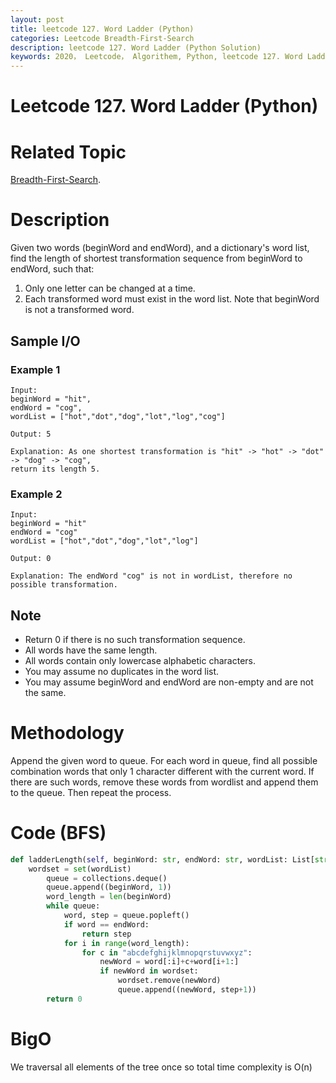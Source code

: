 ```yaml
---
layout: post
title: leetcode 127. Word Ladder (Python)
categories: Leetcode Breadth-First-Search
description: leetcode 127. Word Ladder (Python Solution)
keywords: 2020， Leetcode， Algorithem, Python, leetcode 127. Word Ladder, zhenyu, Breadth-First-Search, BFS, Breadth First Search
---
```


# Leetcode 127. Word Ladder (Python)

# Related Topic
<a href="/categories/#Breadth-First-Search" target="_blank"> Breadth-First-Search</a>.

# Description
Given two words (beginWord and endWord), and a dictionary's word list, find the length of shortest transformation sequence from beginWord to endWord, such that:

1. Only one letter can be changed at a time.
2. Each transformed word must exist in the word list. Note that beginWord is not a transformed word.

## Sample I/O

### Example 1
```
Input:
beginWord = "hit",
endWord = "cog",
wordList = ["hot","dot","dog","lot","log","cog"]

Output: 5

Explanation: As one shortest transformation is "hit" -> "hot" -> "dot" -> "dog" -> "cog",
return its length 5.
```
### Example 2
```
Input:
beginWord = "hit"
endWord = "cog"
wordList = ["hot","dot","dog","lot","log"]

Output: 0

Explanation: The endWord "cog" is not in wordList, therefore no possible transformation.
```

## Note
* Return 0 if there is no such transformation sequence.
* All words have the same length.
* All words contain only lowercase alphabetic characters.
* You may assume no duplicates in the word list.
* You may assume beginWord and endWord are non-empty and are not the same.

# Methodology
Append the given word to queue. For each word in queue, find all possible combination words that only 1 character different with the current word. If there are such words, remove these words from wordlist and append them to the queue. Then repeat the process.

# Code (BFS)
```python
def ladderLength(self, beginWord: str, endWord: str, wordList: List[str]) -> int:
    wordset = set(wordList)
        queue = collections.deque()
        queue.append((beginWord, 1))
        word_length = len(beginWord)
        while queue:
            word, step = queue.popleft()
            if word == endWord:
                return step
            for i in range(word_length):
                for c in "abcdefghijklmnopqrstuvwxyz":
                    newWord = word[:i]+c+word[i+1:]
                    if newWord in wordset:
                        wordset.remove(newWord)
                        queue.append((newWord, step+1))
        return 0
```
# BigO
We traversal all elements of the tree once so total time complexity is O(n)
